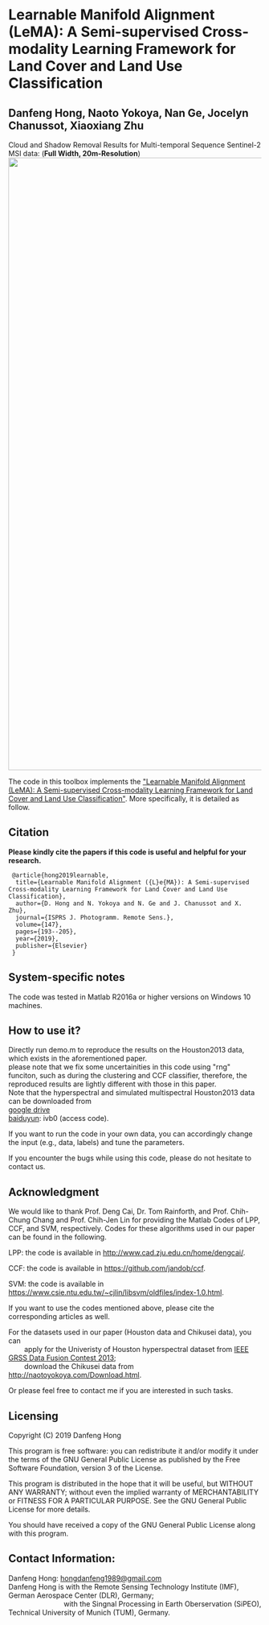 # Learnable Manifold Alignment (LeMA): A Semi-supervised Cross-modality Learning Framework for Land Cover and Land Use Classification

Danfeng Hong, Naoto Yokoya, Nan Ge, Jocelyn Chanussot, Xiaoxiang Zhu
---------------------

Cloud and Shadow Removal Results for Multi-temporal Sequence Sentinel-2 MSI data: (**Full Width, 20m-Resolution**)
<img src="Results.png" width="1217px"/>

The code in this toolbox implements the ["Learnable Manifold Alignment (LeMA): A Semi-supervised Cross-modality Learning Framework for Land Cover and Land Use Classification"](https://www.sciencedirect.com/science/article/pii/S0924271618302843).
More specifically, it is detailed as follow.

Citation
---------------------

**Please kindly cite the papers if this code is useful and helpful for your research.**

     @article{hong2019learnable,
      title={Learnable Manifold Alignment ({L}e{MA}): A Semi-supervised Cross-modality Learning Framework for Land Cover and Land Use Classification},
      author={D. Hong and N. Yokoya and N. Ge and J. Chanussot and X. Zhu},
      journal={ISPRS J. Photogramm. Remote Sens.},
      volume={147},
      pages={193--205},
      year={2019},
      publisher={Elsevier}
     }


System-specific notes
---------------------
The code was tested in Matlab R2016a or higher versions on Windows 10 machines.

How to use it?
---------------------

Directly run demo.m to reproduce the results on the Houston2013  data, which exists in the aforementioned paper.  
please note that we fix some uncertainities in this code using "rng" funciton, such as during the clustering and CCF classifier,
therefore, the reproduced results are lightly different with those in this paper.  
Note that the hyperspectral and simulated multispectral Houston2013 data can be downloaded from  
[google drive](https://drive.google.com/open?id=1Inpi2_lHuvEWdJX_Duj9ild1_a0LHKmD)  
[baiduyun](https://pan.baidu.com/s/1ABbWgkEkzp2Q02yjeYjxvw): ivb0 (access code).

If you want to run the code in your own data, you can accordingly change the input (e.g., data, labels) and tune the parameters.

If you encounter the bugs while using this code, please do not hesitate to contact us.


Acknowledgment
---------------------

We would like to thank Prof. Deng Cai, Dr. Tom Rainforth, and Prof. Chih-Chung Chang and Prof. Chih-Jen Lin for providing the Matlab Codes of LPP, CCF, and SVM, respectively. 
Codes for these algorithms used in our paper can be found in the following.

LPP: the code is available in http://www.cad.zju.edu.cn/home/dengcai/.

CCF: the code is available in https://github.com/jandob/ccf.

SVM: the code is available in https://www.csie.ntu.edu.tw/~cjlin/libsvm/oldfiles/index-1.0.html.

If you want to use the codes mentioned above, please cite the corresponding articles as well.

For the datasets used in our paper (Houston data and Chikusei data), you can  
&nbsp;&nbsp;&nbsp;&nbsp;&nbsp;&nbsp;&nbsp;&nbsp;apply for the Univeristy of Houston hyperspectral dataset from [IEEE GRSS Data Fusion Contest 2013](http://www.grss-ieee.org/community/technical-committees/data-fusion/2013-ieee-grss-data-fusion-contest/);  
&nbsp;&nbsp;&nbsp;&nbsp;&nbsp;&nbsp;&nbsp;&nbsp;download the Chikusei data from http://naotoyokoya.com/Download.html.

Or please feel free to contact me if you are interested in such tasks.

Licensing
---------

Copyright (C) 2019 Danfeng Hong

This program is free software: you can redistribute it and/or modify it under the terms of the GNU General Public License as published by the Free Software Foundation, version 3 of the License.

This program is distributed in the hope that it will be useful, but WITHOUT ANY WARRANTY; without even the implied warranty of MERCHANTABILITY or FITNESS FOR A PARTICULAR PURPOSE. See the GNU General Public License for more details.

You should have received a copy of the GNU General Public License along with this program.

Contact Information:
--------------------

Danfeng Hong: hongdanfeng1989@gmail.com<br>
Danfeng Hong is with the Remote Sensing Technology Institute (IMF), German Aerospace Center (DLR), Germany; <br>
&nbsp; &nbsp; &nbsp; &nbsp; &nbsp; &nbsp; &nbsp; &nbsp; &nbsp; &nbsp; &nbsp; &nbsp; &nbsp; &nbsp; with the Singnal Processing in Earth Oberservation (SiPEO), Technical University of Munich (TUM), Germany. 
